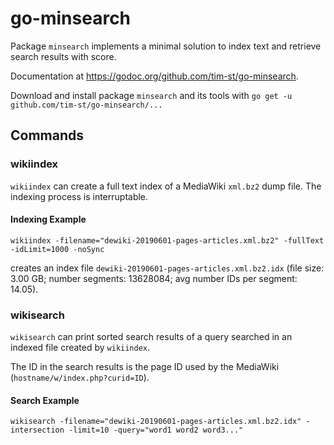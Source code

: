# go-minsearch

Package `minsearch` implements a minimal solution to index text and retrieve search results with score.

Documentation at <https://godoc.org/github.com/tim-st/go-minsearch>.

Download and install package `minsearch` and its tools with `go get -u github.com/tim-st/go-minsearch/...`

## Commands

### wikiindex

`wikiindex` can create a full text index of a MediaWiki `xml.bz2` dump file. The indexing process is interruptable.

#### Indexing Example

`wikiindex -filename="dewiki-20190601-pages-articles.xml.bz2" -fullText -idLimit=1000 -noSync`

creates an index file `dewiki-20190601-pages-articles.xml.bz2.idx` (file size: 3.00 GB; number segments: 13628084; avg number IDs per segment: 14.05).

### wikisearch

`wikisearch` can print sorted search results of a query searched in an indexed file created by `wikiindex`.

The ID in the search results is the page ID used by the MediaWiki (`hostname/w/index.php?curid=ID`).

#### Search Example

`wikisearch -filename="dewiki-20190601-pages-articles.xml.bz2.idx" -intersection -limit=10 -query="word1 word2 word3..."`
